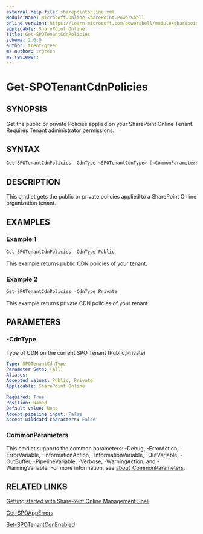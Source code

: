 ```yaml
---
external help file: sharepointonline.xml
Module Name: Microsoft.Online.SharePoint.PowerShell
online version: https://learn.microsoft.com/powershell/module/sharepoint-online/get-spotenantcdnpolicies
applicable: SharePoint Online
title: Get-SPOTenantCdnPolicies
schema: 2.0.0
author: trent-green
ms.author: trgreen
ms.reviewer:
---
```


# Get-SPOTenantCdnPolicies

## SYNOPSIS

Get the public or private Policies applied on your SharePoint Online Tenant. Requires Tenant administrator permissions.

## SYNTAX

```powershell
Get-SPOTenantCdnPolicies -CdnType <SPOTenantCdnType> [<CommonParameters>]
```

## DESCRIPTION

This cmdlet gets the public or private policies applied to a SharePoint Online organization tenant.

## EXAMPLES

### Example 1

```powershell
Get-SPOTenantCdnPolicies -CdnType Public
```

This example returns public CDN policies of your tenant.

### Example 2

```powershell
Get-SPOTenantCdnPolicies -CdnType Private
```

This example returns private CDN policies of your tenant.

## PARAMETERS

### -CdnType

Type of CDN on the current SPO Tenant (Public,Private)

```yaml
Type: SPOTenantCdnType
Parameter Sets: (All)
Aliases:
Accepted values: Public, Private
Applicable: SharePoint Online

Required: True
Position: Named
Default value: None
Accept pipeline input: False
Accept wildcard characters: False
```

### CommonParameters

This cmdlet supports the common parameters: -Debug, -ErrorAction, -ErrorVariable, -InformationAction, -InformationVariable, -OutVariable, -OutBuffer, -PipelineVariable, -Verbose, -WarningAction, and -WarningVariable. For more information, see [about_CommonParameters](https://go.microsoft.com/fwlink/?LinkID=113216).

## RELATED LINKS

[Getting started with SharePoint Online Management Shell](https://learn.microsoft.com/powershell/sharepoint/sharepoint-online/connect-sharepoint-online?view=sharepoint-ps)

[Get-SPOAppErrors](Get-SPOAppErrors.md)

[Set-SPOTenantCdnEnabled](Set-SPOTenantCdnEnabled.md)
